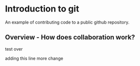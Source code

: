 # Introduction to git
An example of contributing code to a public github repository.

## Overview - How does collaboration work?
test
over

adding this line 
more change
